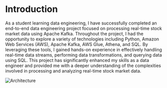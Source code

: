 # Introduction 

As a student learning data engineering, I have successfully completed an end-to-end data engineering project focused on processing real-time stock market data using Apache Kafka. Throughout the project, I had the opportunity to explore a variety of technologies including Python, Amazon Web Services (AWS), Apache Kafka, AWS Glue, Athena, and SQL. By leveraging these tools, I gained hands-on experience in effectively handling real-time data streams, performing data transformations, and querying data using SQL. This project has significantly enhanced my skills as a data engineer and provided me with a deeper understanding of the complexities involved in processing and analyzing real-time stock market data.



![Architecture](https://github.com/iamismaill/Kafka-Data-Engineering-Project-for-Stock-Market-Analysis/assets/51711008/7efd20d9-5167-4c9d-8bcc-0051f36822f3)
